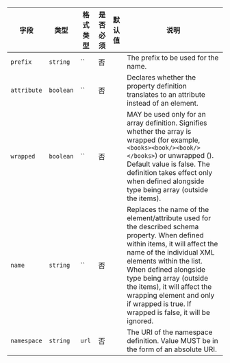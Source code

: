 | 字段 | 类型 | 格式类型 | 是否必须 | 默认值 | 说明 |
|---|---|---|---|---|---|
| `prefix` | `string` | `` | 否 |  | The prefix to be used for the name. |
| `attribute` | `boolean` | `` | 否 |  | Declares whether the property definition translates to an attribute instead of an element. |
| `wrapped` | `boolean` | `` | 否 |  | MAY be used only for an array definition. Signifies whether the array is wrapped (for example, `<books><book/><book/></books>`) or unwrapped (). Default value is false. The definition takes effect only when defined alongside type being array (outside the items). |
| `name` | `string` | `` | 否 |  | Replaces the name of the element/attribute used for the described schema property. When defined within items, it will affect the name of the individual XML elements within the list. When defined alongside type being array (outside the items), it will affect the wrapping element and only if wrapped is true. If wrapped is false, it will be ignored. |
| `namespace` | `string` | `url` | 否 |  | The URI of the namespace definition. Value MUST be in the form of an absolute URI. |
